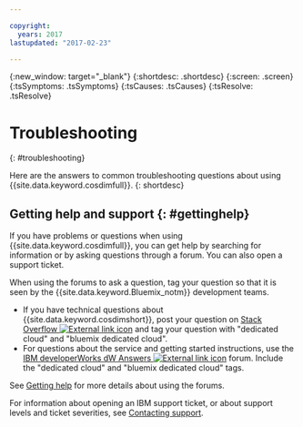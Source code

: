 ```yaml
---

copyright:
  years: 2017
lastupdated: "2017-02-23"

---
```


{:new_window: target="_blank"}
{:shortdesc: .shortdesc}
{:screen: .screen}
{:tsSymptoms: .tsSymptoms}
{:tsCauses: .tsCauses}
{:tsResolve: .tsResolve}

# Troubleshooting 
{: #troubleshooting}


Here are the answers to common troubleshooting questions about using {{site.data.keyword.cosdimfull}}.
{: shortdesc}


## Getting help and support {: #gettinghelp}

If you have problems or questions when using {{site.data.keyword.cosdimfull}}, you can get help by searching for information or by asking questions through a forum. You can also open a support ticket.

When using the forums to ask a question, tag your question so that it is seen by the {{site.data.keyword.Bluemix_notm}} development teams.

* If you have technical questions about {{site.data.keyword.cosdimshort}}, post your question on <a href="http://stackoverflow.com/search?q=object-storage+ibm-bluemix" target="_blank">Stack Overflow <img src="../../icons/launch-glyph.svg" alt="External link icon"></a> and tag your question with "dedicated cloud" and "bluemix dedicated cloud".
* For questions about the service and getting started instructions, use the <a href="https://developer.ibm.com/answers/topics/objectstorage/?smartspace=bluemix" target="_blank">IBM developerWorks dW Answers <img src="../../icons/launch-glyph.svg" alt="External link icon"></a> forum. Include the  "dedicated cloud" and "bluemix dedicated cloud" tags.

See [Getting help](/docs/support/index.html#getting-help) for more details about using the forums.

For information about opening an IBM support ticket, or about support levels and ticket severities, see [Contacting support](/docs/support/index.html#contacting-support).
